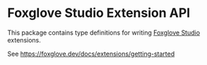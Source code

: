 # Foxglove Studio Extension API

This package contains type definitions for writing [Foxglove Studio](https://foxglove.dev/) extensions.

See https://foxglove.dev/docs/extensions/getting-started
